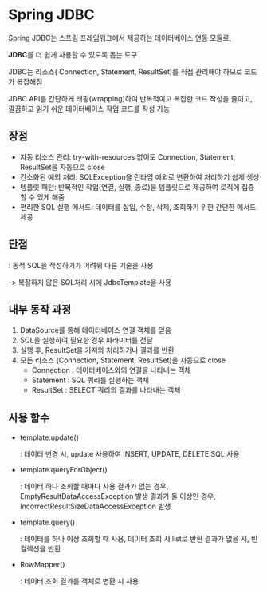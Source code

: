 # Spring JDBC

Spring JDBC는 스프링 프레임워크에서 제공하는 데이터베이스 연동 모듈로, 

**JDBC**를 더 쉽게 사용할 수 있도록 돕는 도구

JDBC는 리소스( Connection, Statement, ResultSet)를 직접 관리해야 하므로 코드가 복잡해짐

JDBC API를 간단하게 래핑(wrapping)하여 반복적이고 복잡한 코드 작성을 줄이고, 깔끔하고 읽기 쉬운 데이터베이스 작업 코드를 작성 가능

## 장점
- 자동 리소스 관리: try-with-resources 없이도 Connection, Statement, ResultSet을 자동으로 close
- 간소화된 예외 처리: SQLException을 런타임 예외로 변환하여 처리하기 쉽게 생성
- 템플릿 패턴: 반복적인 작업(연결, 실행, 종료)을 템플릿으로 제공하여 로직에 집중할 수 있게 해줌
- 편리한 SQL 실행 메서드: 데이터를 삽입, 수정, 삭제, 조회하기 위한 간단한 메서드 제공

## 단점

: 동적 SQL을 작성하기가 어려워 다른 기술을 사용

-> 복잡하지 않은 SQL처리 시에 JdbcTemplate을 사용

## 내부 동작 과정
1. DataSource를 통해 데이터베이스 연결 객체를 얻음
2. SQL을 실행하여 필요한 경우 파라미터를 전달
3. 실행 후, ResultSet을 가져와 처리하거나 결과를 반환
4. 모든 리소스 (Connection, Statement, ResultSet)을 자동으로 close
    - Connection
    : 데이터베이스와의 연결을 나타내는 객체
    - Statement
    : SQL 쿼리를 실행하는 객체
    - ResultSet
    : SELECT 쿼리의 결과를 나타내는 객체

## 사용 함수
- template.update()

  : 데이터 변경 시, update 사용하여 INSERT, UPDATE, DELETE SQL 사용
- template.queryForObject()

  : 데이터 하나 조회할 때마다 사용
    결과가 없는 경우, EmptyResultDataAccessException 발생
    결과가 둘 이상인 경우, IncorrectResultSizeDataAccessException 발생
- template.query()

  : 데이터를 하나 이상 조회할 때 사용, 데이터 조회 시 list로 반환
  결과가 없을 시, 빈 컬렉션을 반환
- RowMapper()

  : 데이터 조회 결과를 객체로 변환 시 사용
